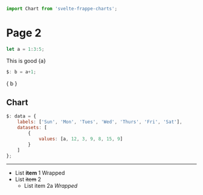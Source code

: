 <style>
    input {
        vertical-align: bottom;
    }
</style>

```js webonly
import Chart from 'svelte-frappe-charts';
```

# Page 2

```js webonly
let a = 1:3:5;
```

This is good {a}

```js
$: b = a+1;
```

{ b }

## Chart

```js
$: data = {
    labels: ['Sun', 'Mon', 'Tues', 'Wed', 'Thurs', 'Fri', 'Sat'],
    datasets: [
        {
            values: [a, 12, 3, 9, 8, 15, 9]
        }
    ]
};
```

<Chart data={data} type="line" />

---

- List **item** 1
  Wrapped
- List ~~item~~ 2
  - List item 2a
    _Wrapped_
